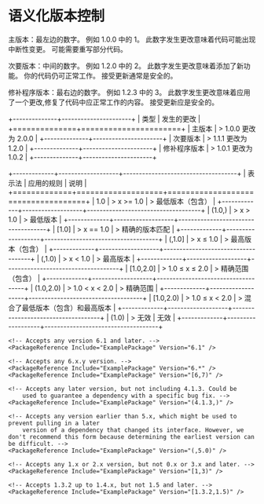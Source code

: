 # 语义化版本控制

主版本：最左边的数字。 例如 1.0.0 中的 1。
此数字发生更改意味着代码可能出现中断性变更。 可能需要重写部分代码。

次要版本：中间的数字。 例如 1.2.0 中的 2。
此数字发生更改意味着添加了新功能。 你的代码仍可正常工作。
接受更新通常是安全的。

修补程序版本：最右边的数字。 例如 1.2.3 中的 3。
此数字发生更改意味着应用了一个更改,修复了代码中应正常工作的内容。
接受更新应是安全的。

+--------------+----------------------+
| 类型         | 发生的更改           |
+==============+======================+
| 主版本       | > 1.0.0 更改为 2.0.0 |
+--------------+----------------------+
| 次要版本     | > 1.1.1 更改为 1.2.0 |
+--------------+----------------------+
| 修补程序版本 | > 1.0.1 更改为 1.0.2 |
+--------------+----------------------+

+-------------+-------------------+------------------------------------+
| 表示法      | 应用的规则        | 说明                               |
+=============+===================+====================================+
| 1.0         | > x \>= 1.0       | > 最低版本（包含）                 |
+-------------+-------------------+------------------------------------+
| (1.0,)      | > x \> 1.0        | > 最低版本                         |
+-------------+-------------------+------------------------------------+
| \[1.0\]     | > x == 1.0        | > 精确的版本匹配                   |
+-------------+-------------------+------------------------------------+
| (,1.0\]     | > x ≤ 1.0         | > 最高版本（包含）                 |
+-------------+-------------------+------------------------------------+
| (,1.0)      | > x \< 1.0        | > 最高版本                         |
+-------------+-------------------+------------------------------------+
| \[1.0,2.0\] | > 1.0 ≤ x ≤ 2.0   | > 精确范围（包含）                 |
+-------------+-------------------+------------------------------------+
| (1.0,2.0)   | > 1.0 \< x \< 2.0 | > 精确范围                         |
+-------------+-------------------+------------------------------------+
| \[1.0,2.0)  | > 1.0 ≤ x \< 2.0  | > 混合了最低版本（包含）和最高版本 |
+-------------+-------------------+------------------------------------+
| (1.0)       | > 无效            | 无效                               |
+-------------+-------------------+------------------------------------+

    <!-- Accepts any version 6.1 and later. -->
    <PackageReference Include="ExamplePackage" Version="6.1" />

    <!-- Accepts any 6.x.y version. -->
    <PackageReference Include="ExamplePackage" Version="6.*" />
    <PackageReference Include="ExamplePackage" Version="[6,7)" />

    <!-- Accepts any later version, but not including 4.1.3. Could be
        used to guarantee a dependency with a specific bug fix. -->
    <PackageReference Include="ExamplePackage" Version="(4.1.3,)" />

    <!-- Accepts any version earlier than 5.x, which might be used to prevent pulling in a later
        version of a dependency that changed its interface. However, we don't recommend this form because determining the earliest version can be difficult. -->
    <PackageReference Include="ExamplePackage" Version="(,5.0)" />

    <!-- Accepts any 1.x or 2.x version, but not 0.x or 3.x and later. -->
    <PackageReference Include="ExamplePackage" Version="[1,3)" />

    <!-- Accepts 1.3.2 up to 1.4.x, but not 1.5 and later. -->
    <PackageReference Include="ExamplePackage" Version="[1.3.2,1.5)" />
